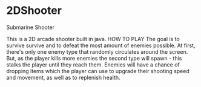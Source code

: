 # 2DShooter

Submarine Shooter

This is a 2D arcade shooter built in java.
HOW TO PLAY
The goal is to survive survive and to defeat the most amount of enemies possible.
At first, there's only one enemy type that randomly circulates around the screen. But, as the player
kills more enemies the second type will spawn - this stalks the player until they reach them. 
Enemies will have a chance of dropping items which the player can use to upgrade their shooting speed 
and movement, as well as to replenish health. 
